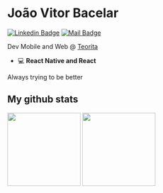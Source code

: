 <!-- green: BEE663 -->

<h1 align="left">João Vitor Bacelar</h1>

[![Linkedin Badge](https://img.shields.io/badge/-Linkedin%20João%20Vitor%20Bacelar-BEE663?style=flat&logo=Linkedin&logoColor=black&link=https://www.linkedin.com/in/joão-vitor-bacelar-a2a7a1273/)](https://www.linkedin.com/in/joão-vitor-bacelar-a2a7a1273/)
[![Mail Badge](https://img.shields.io/badge/-vitorrbacelar@gmail.com-BEE663?style=flat&logo=Gmail&logoColor=black&link=mailto:vitorrbacelar@gmail.com)](mailto:vitorrbacelar@gmail.com)




Dev Mobile and Web @ [Teorita](https://github.com/Teorita)

- 💻 **React Native and React**

Always trying to be better

<!-- 
<h3 align="left">🛠️ Tech Stack</h3>
<div>
<img src="https://img.shields.io/badge/Node.js-339933?style=for-the-badge&logo=nodedotjs&logoColor=white"/>
<img src="https://img.shields.io/badge/React-20232A?style=for-the-badge&logo=react&logoColor=61DAFB" alt="atom icon with the phrase react"/>
<img src="https://img.shields.io/badge/next.js-000000?style=for-the-badge&logo=nextdotjs&logoColor=white" alt="next.js"/>
<img src="https://img.shields.io/badge/GraphQl-E10098?style=for-the-badge&logo=graphql&logoColor=white" alt="graphql"/>
<img src="https://img.shields.io/badge/Flutter-02569B?style=for-the-badge&logo=flutter&logoColor=white" alt="flutter"/> 
<br/> 
<img src="https://img.shields.io/badge/JavaScript-323330?style=for-the-badge&logo=javascript&logoColor=F7DF1E"/>
<img src="https://img.shields.io/badge/TypeScript-007ACC?style=for-the-badge&logo=typescript&logoColor=white"/>
<img src="https://img.shields.io/badge/Dart-0175C2?style=for-the-badge&logo=dart&logoColor=white"/>
<img src="https://img.shields.io/badge/Python-FFD43B?style=for-the-badge&logo=python&logoColor=blue"/>
</div>
<br/>
-->

## My github stats
<div>
<img height="165em" src="https://github-readme-stats.vercel.app/api?username=vitorrbacelar&count_private=true&theme=github_dark&include_all_commits=true" />
<img height="165em" src="https://github-readme-stats.vercel.app/api/top-langs/?username=vitorrbacelar&layout=compact&theme=github_dark&include_all_commits=true" />
</div>
